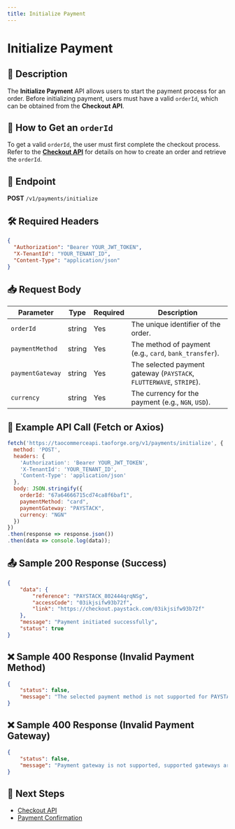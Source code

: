 ```yaml
---
title: Initialize Payment
---
```


# Initialize Payment

## 📌 Description
The **Initialize Payment** API allows users to start the payment process for an order. Before initializing payment, users must have a valid `orderId`, which can be obtained from the **Checkout API**.

## 🔗 How to Get an `orderId`
To get a valid `orderId`, the user must first complete the checkout process. Refer to the **[Checkout API](../cart/checkout.md)** for details on how to create an order and retrieve the `orderId`.

## 🔗 Endpoint
**POST** `/v1/payments/initialize`

## 🛠️ Required Headers
```json
{
  "Authorization": "Bearer YOUR_JWT_TOKEN",
  "X-TenantId": "YOUR_TENANT_ID",
  "Content-Type": "application/json"
}
```

## 📥 Request Body
| Parameter         | Type   | Required | Description |
|------------------|--------|----------|-------------|
| `orderId`        | string | Yes      | The unique identifier of the order. |
| `paymentMethod`  | string | Yes      | The method of payment (e.g., `card`, `bank_transfer`). |
| `paymentGateway` | string | Yes      | The selected payment gateway (`PAYSTACK`, `FLUTTERWAVE`, `STRIPE`). |
| `currency`       | string | Yes      | The currency for the payment (e.g., `NGN`, `USD`). |

## 📡 Example API Call (Fetch or Axios)
```javascript
fetch('https://taocommerceapi.taoforge.org/v1/payments/initialize', {
  method: 'POST',
  headers: {
    'Authorization': 'Bearer YOUR_JWT_TOKEN',
    'X-TenantId': 'YOUR_TENANT_ID',
    'Content-Type': 'application/json'
  },
  body: JSON.stringify({
    orderId: "67a64666715cd74ca8f6baf1",
    paymentMethod: "card",
    paymentGateway: "PAYSTACK",
    currency: "NGN"
  })
})
.then(response => response.json())
.then(data => console.log(data));
```

## 📤 Sample 200 Response (Success)
```json
{
    "data": {
        "reference": "PAYSTACK_802444qrqNSg",
        "accessCode": "03ikjsifw93b72f",
        "link": "https://checkout.paystack.com/03ikjsifw93b72f"
    },
    "message": "Payment initiated successfully",
    "status": true
}
```

## ❌ Sample 400 Response (Invalid Payment Method)
```json
{
    "status": false,
    "message": "The selected payment method is not supported for PAYSTACK, supported methods are: [card, bank, bank_transfer]"
}
```

## ❌ Sample 400 Response (Invalid Payment Gateway)
```json
{
    "status": false,
    "message": "Payment gateway is not supported, supported gateways are: [PAYSTACK, FLUTTERWAVE, STRIPE]"
}
```

## 🔗 Next Steps
- [Checkout API](../cart/checkout.md)
- [Payment Confirmation](./verify-payment.md)
